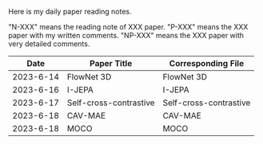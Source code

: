 Here is my daily paper reading notes.

"N-XXX" means the reading note of XXX paper. "P-XXX" means the XXX paper with my written comments.
"NP-XXX" means the XXX paper with very detailed comments.

| Date      | Paper Title            | Corresponding File     |
|-----------|------------------------|------------------------|
| 2023-6-14 | FlowNet 3D             | FlowNet 3D             |
| 2023-6-16 | I-JEPA                 | I-JEPA                 |
| 2023-6-17 | Self-cross-contrastive | Self-cross-contrastive |
| 2023-6-18 | CAV-MAE                | CAV-MAE                |
| 2023-6-18 | MOCO                   | MOCO                   |

